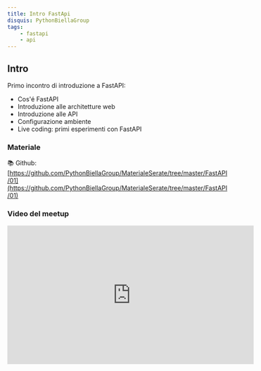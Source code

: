 ```yaml
---
title: Intro FastApi
disquis: PythonBiellaGroup
tags:
    - fastapi
    - api
---
```


## Intro

Primo incontro di introduzione a FastAPI:

* Cos'é FastAPI
* Introduzione alle architetture web
* Introduzione alle API
* Configurazione ambiente
* Live coding: primi esperimenti con FastAPI

### Materiale

📚 Github:
[https://github.com/PythonBiellaGroup/MaterialeSerate/tree/master/FastAPI/01](https://github.com/PythonBiellaGroup/MaterialeSerate/tree/master/FastAPI/01)

### Video del meetup

<iframe width="560" height="315" src="https://www.youtube.com/embed/17pKUjh5oj0?si=7U66F92Z12jpOKYa" title="YouTube video player" frameborder="0" allow="accelerometer; autoplay; clipboard-write; encrypted-media; gyroscope; picture-in-picture; web-share" allowfullscreen></iframe>
